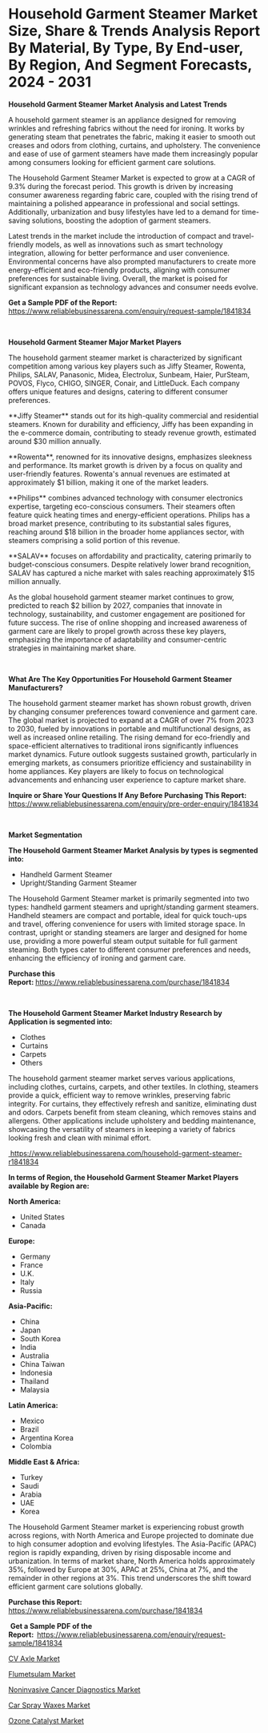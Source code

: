 <p><h1>Household Garment Steamer Market Size, Share & Trends Analysis Report By Material, By Type, By End-user, By Region, And Segment Forecasts, 2024 - 2031</h1></p><p><strong>Household Garment Steamer Market Analysis and Latest Trends</strong></p>
<p><p>A household garment steamer is an appliance designed for removing wrinkles and refreshing fabrics without the need for ironing. It works by generating steam that penetrates the fabric, making it easier to smooth out creases and odors from clothing, curtains, and upholstery. The convenience and ease of use of garment steamers have made them increasingly popular among consumers looking for efficient garment care solutions.</p><p>The Household Garment Steamer Market is expected to grow at a CAGR of 9.3% during the forecast period. This growth is driven by increasing consumer awareness regarding fabric care, coupled with the rising trend of maintaining a polished appearance in professional and social settings. Additionally, urbanization and busy lifestyles have led to a demand for time-saving solutions, boosting the adoption of garment steamers.</p><p>Latest trends in the market include the introduction of compact and travel-friendly models, as well as innovations such as smart technology integration, allowing for better performance and user convenience. Environmental concerns have also prompted manufacturers to create more energy-efficient and eco-friendly products, aligning with consumer preferences for sustainable living. Overall, the market is poised for significant expansion as technology advances and consumer needs evolve.</p></p>
<p><strong>Get a Sample PDF of the Report:&nbsp;</strong> <a href="https://www.reliablebusinessarena.com/enquiry/request-sample/1841834?utm_campaign=1744&utm_medium=2&utm_source=Github&utm_content=ia&utm_term=16102024&utm_id=household-garment-steamer">https://www.reliablebusinessarena.com/enquiry/request-sample/1841834</a></p>
<p>&nbsp;</p>
<p><strong>Household Garment Steamer Major Market Players</strong></p>
<p><p>The household garment steamer market is characterized by significant competition among various key players such as Jiffy Steamer, Rowenta, Philips, SALAV, Panasonic, Midea, Electrolux, Sunbeam, Haier, PurSteam, POVOS, Flyco, CHIGO, SINGER, Conair, and LittleDuck. Each company offers unique features and designs, catering to different consumer preferences.</p><p>**Jiffy Steamer** stands out for its high-quality commercial and residential steamers. Known for durability and efficiency, Jiffy has been expanding in the e-commerce domain, contributing to steady revenue growth, estimated around $30 million annually. </p><p>**Rowenta**, renowned for its innovative designs, emphasizes sleekness and performance. Its market growth is driven by a focus on quality and user-friendly features. Rowenta's annual revenues are estimated at approximately $1 billion, making it one of the market leaders.</p><p>**Philips** combines advanced technology with consumer electronics expertise, targeting eco-conscious consumers. Their steamers often feature quick heating times and energy-efficient operations. Philips has a broad market presence, contributing to its substantial sales figures, reaching around $18 billion in the broader home appliances sector, with steamers comprising a solid portion of this revenue.</p><p>**SALAV** focuses on affordability and practicality, catering primarily to budget-conscious consumers. Despite relatively lower brand recognition, SALAV has captured a niche market with sales reaching approximately $15 million annually.</p><p>As the global household garment steamer market continues to grow, predicted to reach $2 billion by 2027, companies that innovate in technology, sustainability, and customer engagement are positioned for future success. The rise of online shopping and increased awareness of garment care are likely to propel growth across these key players, emphasizing the importance of adaptability and consumer-centric strategies in maintaining market share.</p></p>
<p>&nbsp;</p>
<p><strong>What Are The Key Opportunities For Household Garment Steamer Manufacturers?</strong></p>
<p><p>The household garment steamer market has shown robust growth, driven by changing consumer preferences toward convenience and garment care. The global market is projected to expand at a CAGR of over 7% from 2023 to 2030, fueled by innovations in portable and multifunctional designs, as well as increased online retailing. The rising demand for eco-friendly and space-efficient alternatives to traditional irons significantly influences market dynamics. Future outlook suggests sustained growth, particularly in emerging markets, as consumers prioritize efficiency and sustainability in home appliances. Key players are likely to focus on technological advancements and enhancing user experience to capture market share.</p></p>
<p><strong>Inquire or Share Your Questions If Any Before Purchasing This Report:</strong> <a href="https://www.reliablebusinessarena.com/enquiry/pre-order-enquiry/1841834?utm_campaign=1744&utm_medium=2&utm_source=Github&utm_content=ia&utm_term=16102024&utm_id=household-garment-steamer">https://www.reliablebusinessarena.com/enquiry/pre-order-enquiry/1841834</a></p>
<p>&nbsp;</p>
<p><strong>Market Segmentation</strong></p>
<p><strong>The Household Garment Steamer Market Analysis by types is segmented into:</strong></p>
<p><ul><li>Handheld Garment Steamer</li><li>Upright/Standing Garment Steamer</li></ul></p>
<p><p>The Household Garment Steamer market is primarily segmented into two types: handheld garment steamers and upright/standing garment steamers. Handheld steamers are compact and portable, ideal for quick touch-ups and travel, offering convenience for users with limited storage space. In contrast, upright or standing steamers are larger and designed for home use, providing a more powerful steam output suitable for full garment steaming. Both types cater to different consumer preferences and needs, enhancing the efficiency of ironing and garment care.</p></p>
<p><strong>Purchase this Report:&nbsp;</strong><a href="https://www.reliablebusinessarena.com/purchase/1841834?utm_campaign=1744&utm_medium=2&utm_source=Github&utm_content=ia&utm_term=16102024&utm_id=household-garment-steamer">https://www.reliablebusinessarena.com/purchase/1841834</a></p>
<p>&nbsp;</p>
<p><strong>The Household Garment Steamer Market Industry Research by Application is segmented into:</strong></p>
<p><ul><li>Clothes</li><li>Curtains</li><li>Carpets</li><li>Others</li></ul></p>
<p><p>The household garment steamer market serves various applications, including clothes, curtains, carpets, and other textiles. In clothing, steamers provide a quick, efficient way to remove wrinkles, preserving fabric integrity. For curtains, they effectively refresh and sanitize, eliminating dust and odors. Carpets benefit from steam cleaning, which removes stains and allergens. Other applications include upholstery and bedding maintenance, showcasing the versatility of steamers in keeping a variety of fabrics looking fresh and clean with minimal effort.</p></p>
<p><a href="https://www.reliablebusinessarena.com/household-garment-steamer-r1841834?utm_campaign=1744&utm_medium=2&utm_source=Github&utm_content=ia&utm_term=16102024&utm_id=household-garment-steamer">&nbsp;https://www.reliablebusinessarena.com/household-garment-steamer-r1841834</a></p>
<p><strong>In terms of Region, the Household Garment Steamer Market Players available by Region are:</strong></p>
<p>
    <p> <strong> North America: </strong>
        <ul>
            <li>United States</li>
            <li>Canada</li>
        </ul>
        </p> 
    <p> <strong> Europe: </strong>
        <ul>
            <li>Germany</li>
            <li>France</li>
            <li>U.K.</li>
            <li>Italy</li>
            <li>Russia</li>
        </ul>
        </p> 
    <p> <strong> Asia-Pacific: </strong>
        <ul>
            <li>China</li>
            <li>Japan</li>
            <li>South Korea</li>
            <li>India</li>
            <li>Australia</li>
            <li>China Taiwan</li>
            <li>Indonesia</li>
            <li>Thailand</li>
            <li>Malaysia</li>
        </ul>
        </p> 
    <p> <strong> Latin America: </strong>
        <ul>
            <li>Mexico</li>
            <li>Brazil</li>
            <li>Argentina Korea</li>
            <li>Colombia</li>
        </ul>
        </p> 
    <p> <strong> Middle East & Africa: </strong>
        <ul>
            <li>Turkey</li>
            <li>Saudi</li>
            <li>Arabia</li>
            <li>UAE</li>
            <li>Korea</li>
        </ul>
    </p>
    </p>
<p><p>The Household Garment Steamer market is experiencing robust growth across regions, with North America and Europe projected to dominate due to high consumer adoption and evolving lifestyles. The Asia-Pacific (APAC) region is rapidly expanding, driven by rising disposable income and urbanization. In terms of market share, North America holds approximately 35%, followed by Europe at 30%, APAC at 25%, China at 7%, and the remainder in other regions at 3%. This trend underscores the shift toward efficient garment care solutions globally.</p></p>
<p><strong>Purchase this Report: </strong><a href="https://www.reliablebusinessarena.com/purchase/1841834?utm_campaign=1744&utm_medium=2&utm_source=Github&utm_content=ia&utm_term=16102024&utm_id=household-garment-steamer">https://www.reliablebusinessarena.com/purchase/1841834</a></p>
<p>&nbsp;<strong>Get a Sample PDF of the Report:&nbsp;&nbsp;</strong><a href="https://www.reliablebusinessarena.com/enquiry/request-sample/1841834?utm_campaign=1744&utm_medium=2&utm_source=Github&utm_content=ia&utm_term=16102024&utm_id=household-garment-steamer">https://www.reliablebusinessarena.com/enquiry/request-sample/1841834</a></p>
<p><strong></strong></p>
<p><p><a href="https://www.linkedin.com/pulse/cv-axle-market-share-size-trends-industry-analysis-report-zfrce?utm_campaign=1744&utm_medium=2&utm_source=Github&utm_content=ia&utm_term=16102024&utm_id=household-garment-steamer">CV Axle Market</a></p><p><a href="https://www.linkedin.com/pulse/insights-flumetsulam-industry-market-financial-status-size-v1r2f?utm_campaign=1744&utm_medium=2&utm_source=Github&utm_content=ia&utm_term=16102024&utm_id=household-garment-steamer">Flumetsulam Market</a></p><p><a href="https://github.com/AshikRahman991/Market-Research-Report-List-1/blob/main/noninvasive-cancer-diagnostics-market.md?utm_campaign=1744&utm_medium=2&utm_source=Github&utm_content=ia&utm_term=16102024&utm_id=household-garment-steamer">Noninvasive Cancer Diagnostics Market</a></p><p><a href="https://www.linkedin.com/pulse/car-spray-waxes-market-analysis-product-segmentation-regional-di8ef?utm_campaign=1744&utm_medium=2&utm_source=Github&utm_content=ia&utm_term=16102024&utm_id=household-garment-steamer">Car Spray Waxes Market</a></p><p><a href="https://www.linkedin.com/pulse/ozone-catalyst-market-trends-focusing-insight-forecast-analysis-kgvkf?utm_campaign=1744&utm_medium=2&utm_source=Github&utm_content=ia&utm_term=16102024&utm_id=household-garment-steamer">Ozone Catalyst Market</a></p></p>